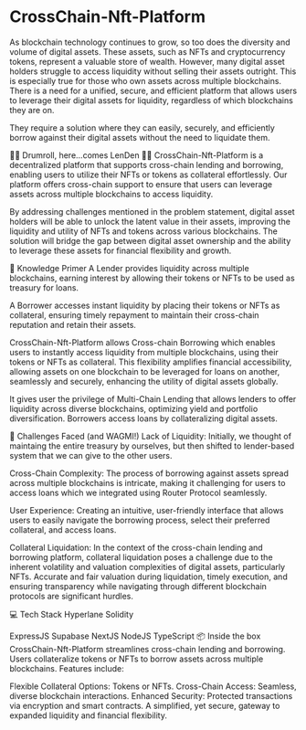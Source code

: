 # CrossChain-Nft-Platform

As blockchain technology continues to grow, so too does the diversity and volume of digital assets. These assets, such as NFTs and cryptocurrency tokens, represent a valuable store of wealth. However, many digital asset holders struggle to access liquidity without selling their assets outright. This is especially true for those who own assets across multiple blockchains. There is a need for a unified, secure, and efficient platform that allows users to leverage their digital assets for liquidity, regardless of which blockchains they are on.


They require a solution where they can easily, securely, and efficiently borrow against their digital assets without the need to liquidate them.

🥁🥁 Drumroll, here...comes LenDen 🤝🤝
CrossChain-Nft-Platform is a decentralized platform that supports cross-chain lending and borrowing, enabling users to utilize their NFTs or tokens as collateral effortlessly. Our platform offers cross-chain support to ensure that users can leverage assets across multiple blockchains to access liquidity.

By addressing challenges mentioned in the problem statement, digital asset holders will be able to unlock the latent value in their assets, improving the liquidity and utility of NFTs and tokens across various blockchains. The solution will bridge the gap between digital asset ownership and the ability to leverage these assets for financial flexibility and growth.

🧠 Knowledge Primer
A Lender provides liquidity across multiple blockchains, earning interest by allowing their tokens or NFTs to be used as treasury for loans.

A Borrower accesses instant liquidity by placing their tokens or NFTs as collateral, ensuring timely repayment to maintain their cross-chain reputation and retain their assets.

CrossChain-Nft-Platform allows Cross-chain Borrowing which enables users to instantly access liquidity from multiple blockchains, using their tokens or NFTs as collateral. This flexibility amplifies financial accessibility, allowing assets on one blockchain to be leveraged for loans on another, seamlessly and securely, enhancing the utility of digital assets globally.

It gives user the privilege of Multi-Chain Lending that allows lenders to offer liquidity across diverse blockchains, optimizing yield and portfolio diversification. Borrowers access loans by collateralizing digital assets.

💪 Challenges Faced (and WAGMI!)
Lack of Liquidity: Initially, we thought of maintaing the entire treasury by ourselves, but then shifted to lender-based system that we can give to the other users.

Cross-Chain Complexity: The process of borrowing against assets spread across multiple blockchains is intricate, making it challenging for users to access loans which we integrated using Router Protocol seamlessly.

User Experience: Creating an intuitive, user-friendly interface that allows users to easily navigate the borrowing process, select their preferred collateral, and access loans.

Collateral Liquidation: In the context of the cross-chain lending and borrowing platform, collateral liquidation poses a challenge due to the inherent volatility and valuation complexities of digital assets, particularly NFTs. Accurate and fair valuation during liquidation, timely execution, and ensuring transparency while navigating through different blockchain protocols are significant hurdles.

💻 Tech Stack
Hyperlane
Solidity 

ExpressJS
Supabase
NextJS
NodeJS
TypeScript
📦 Inside the box
CrossChain-Nft-Platform streamlines cross-chain lending and borrowing. Users collateralize tokens or NFTs to borrow assets across multiple blockchains. Features include:

Flexible Collateral Options: Tokens or NFTs.
Cross-Chain Access: Seamless, diverse blockchain interactions.
Enhanced Security: Protected transactions via encryption and smart contracts.
A simplified, yet secure, gateway to expanded liquidity and financial flexibility.

